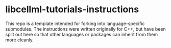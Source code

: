 # libcellml-tutorials-instructions
This repo is a template intended for forking into language-specific submodules.  The instructions were written originally for
C++, but have been split out here so that other languages or packages can inherit from them more cleanly.
